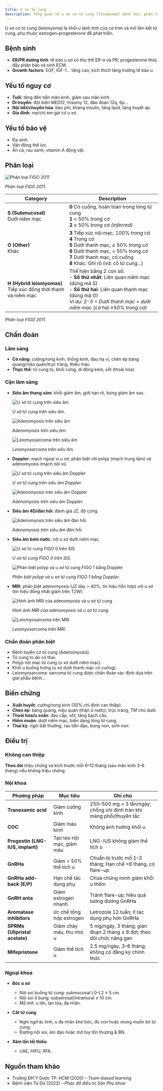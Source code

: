 ```yaml
---
title: U xơ tử cung
description: Tổng quan về u xơ cơ tử cung (leiomyoma) bệnh học, phân loại, chẩn đoán và điều trị nội – ngoại khoa.
---
```


U xơ cơ tử cung (leiomyoma) là khối u lành tính của cơ trơn và mô liên kết tử cung, phụ thuộc estrogen–progesterone để phát triển.

## Bệnh sinh

- **ER/PR dương tính**: tế bào u xơ có thụ thể ER-α và PR; progesterone thúc đẩy phân bào và sinh ECM.
- **Growth factors**: EGF, IGF-1... tăng cao, kích thích tăng trưởng tế bào u.

## Yếu tố nguy cơ

- **Tuổi**: tăng đến tiền mãn kinh, giảm sau mãn kinh.
- **Di truyền**: đột biến MED12, trisomy 12, đảo đoạn 12q, 6p...
- **Nội tiết/chuyển hóa**: béo phì, kháng insulin, tăng lipid, tăng huyết áp.
- **Gia đình**: mẹ/chị em gái có u xơ.

## Yếu tố bảo vệ

- Đa sinh.
- Vận động thể lực.
- Ăn cá, rau xanh, vitamin A động vật.

## Phân loại

![Phân loại FIGO 2011](./_images/phan-loai-u-xo-tu-cung-figo-2011.jpg)

_Phân loại FIGO 2011._

| Category                                                          | Description                                                                                                                                                                                                         |
| ----------------------------------------------------------------- | ------------------------------------------------------------------------------------------------------------------------------------------------------------------------------------------------------------------- |
| **S (Submucosal)**<br>Dưới niêm mạc                               | **0** Có cuống, hoàn toàn trong lòng tử cung<br>**1** < 50% trong cơ<br>**2** ≥ 50% trong cơ _(inferred)_                                                                                                           |
| **O (Other)**<br>Khác                                             | **3** Tiếp xúc nội mạc, 100% trong cơ<br>**4** Trong cơ<br>**5** Dưới thanh mạc, ≥ 50% trong cơ<br>**6** Dưới thanh mạc, < 50% trong cơ<br>**7** Dưới thanh mạc, có cuống<br>**8** Khác: Ghi rõ (vd: cổ tử cung...) |
| **H (Hybrid leiomyomas)**<br>Tiếp xúc đồng thời thanh và niêm mạc | Thể hiện bằng 2 con số:<br>- **Số thứ nhất**: Liên quan niêm mạc (dùng mã S)<br>- **Số thứ hai**: Liên quan thanh mạc (dùng mã O)<br>_Ví dụ: 2-5 = Dưới thanh mạc + dưới niêm mạc (cả hai ≥50% trong cơ)_           |

_Phân loại FIGO 2011._

## Chẩn đoán

### Lâm sàng

- **Cơ năng**: cường/rong kinh, thống kinh, đau hạ vị, chèn ép bàng quang/niệu quản/trực tràng, thiếu máu
- **Thực thể**: tử cung to, khối cứng, di động kém, sốt (thoái hóa)

### Cận lâm sàng

- **Siêu âm thang xám**: khối giảm âm, giới hạn rõ, bóng giảm âm sau.

  ![U xơ tử cung trên siêu âm](./_images/u-xo-tu-cung-tren-sieu-am.png)

  _U xơ tử cung trên siêu âm._

  ![Adenomyosis trên siêu âm](./_images/adenomyosis-tren-sieu-am.png)

  _Adenomyosis trên siêu âm._

  ![Leiomyosarcoma trên siêu âm](./_images/leiomyosarcoma-tren-sieu-am.png)

  _Leiomyosarcoma trên siêu âm._

- **Doppler**: mạch ngoại vi u xơ; phân biệt với polyp (mạch trung tâm) và adenomyosis (mạch nội vi).

  ![U xơ tử cung trên siêu âm Doppler](./_images/u-xo-tu-cung-tren-sieu-am-doppler.png)

  _U xơ tử cung trên siêu âm Doppler._

  ![Adenomyosis trên siêu âm Doppler](./_images/adenomyosis-tren-sieu-am-doppler.png)

  _Adenomyosis trên siêu âm Doppler._

- **Siêu âm 4D/đàn hồi**: đánh giá JZ, độ cứng.

  ![Adenomyosis trên siêu âm đàn hồi](./_images/adenomyosis-tren-sieu-am-dan-hoi.png)

  _Adenomyosis trên siêu âm đàn hồi._

- **Siêu âm bơm nước**: với u xơ dưới niêm mạc.

  ![U xơ tử cung FIGO 0 trên SIS](./_images/u-xo-tu-cung-figo-0-qua-sis.png)

  _U xơ tử cung FIGO 0 trên SIS._

  ![Phân biệt polyp và u xơ tử cung FIGO 1 bằng Doppler](./_images/phan-biet-polyp-va-u-xo-tu-cung-figo-1-bang-doppler.png)

  _Phân biệt polyp và u xơ tử cung FIGO 1 bằng Doppler._

- **MRI**: phân biệt adenomyosis (JZ dày > 40%, tín hiệu hỗn hợp) với u xơ (tín hiệu đồng nhất giảm trên T2W).

  ![Hình ảnh MRI của adenomyosis và u xơ tử cung](./_images/adenomyosis-u-xo-tu-cung-tren-mri.png)

  _Hình ảnh MRI của adenomyosis và u xơ tử cung._

  ![Leiomyosarcoma trên MRI](./_images/leiomyosarcoma-tren-mri.png)

  _Leiomyosarcoma trên MRI._

### Chẩn đoán phân biệt

- Bệnh tuyến cơ tử cung (Adenomyosis).
- Tử cung to do có thai.
- Polyp nội mạc tử cung (u xơ dưới niêm mạc).
- Khối u buồng trứng (u xơ dưới thanh mạc có cuống).
- Leiomyosarcoma: sarcoma tử cung được chẩn đoán xác định dựa trên giải phẫu bệnh...

## Biến chứng

- **Xuất huyết**: cường/rong kinh (30% chỉ định can thiệp).
- **Chèn ép**: bàng quang, niệu quản (thận ứ nước), trực tràng, TM chủ dưới.
- **Thoái hóa/u xoắn**: đau cấp, sốt, tăng bạch cầu.
- **Hiếm muộn**: dưới niêm mạc, biến dạng lòng tử cung.
- **Thai kỳ**: ngôi bất thường, rau tiền đạo, bong non, sinh non

## Điều trị

### Không can thiệp

**Theo dõi** triệu chứng và kích thước mỗi 6–12 tháng (sau mãn kinh 3–6 tháng) nếu không triệu chứng.

### Nội khoa

| Phương pháp                      | Mục tiêu                  | Ghi chú                                                               |
| -------------------------------- | ------------------------- | --------------------------------------------------------------------- |
| **Tranexamic acid**              | Giảm cường kinh           | 250–500 mg × 3 lần/ngày; chống chỉ định tràn khí màng phổi/thuyên tắc |
| **COC**                          | Giảm máu kinh             | Không ảnh hưởng khối u                                                |
| **Progestin (LNG-IUS, implant)** | Tạo teo nội mạc, giảm máu | LNG-IUS không giảm thể tích u                                         |
| **GnRHa**                        | Giảm > 50% thể tích u     | Chuẩn bị trước mổ 1–3 tháng; Hạn chế <6 tháng, có flare-up            |
| **GnRHa add-back (E/P)**         | Hạn chế tác dụng phụ      | Chưa chứng minh giảm khối u thêm                                      |
| **GnRH anta**                    | Giảm estrogen nhanh       | Tránh flare-up; hiệu quả tương đương GnRHa                            |
| **Aromatase inhibitors**         | ức chế tổng hợp estrogen  | Letrozole 12 tuần; ít tác dụng phụ hơn GnRHa                          |
| **SPRMs (Ulipristal acetate)**   | Giảm chảy máu, thu nhỏ u  | 5 mg/ngày, 3 tháng; gián đoạn 2 tháng ≤ 8 đợt; theo dõi chức năng gan |
| **Mifepristone**                 | Giảm thể tích u           | 2.5 mg/ngày, 3–6 tháng; không có đăng ký chính thức                   |

### Ngoại khoa

- **Bóc u xơ**

  - Nội soi buồng tử cung: submucosal L0–L2 ≤ 5 cm.
  - Nội soi ổ bụng: subserosal/intramural ≤ 10 cm.
  - Mổ mở: u lớn, lan tỏa, đa nhân.

- **Cắt tử cung**

  - Nghi ngờ ác tính, u đa nhân khó bóc, đủ con hoặc mong muốn bỏ tử cung.
  - Đường nội soi, âm đạo hoặc mở tùy tổn thương & BN.

- **Xâm lấn tối thiểu**

  - UAE, HIFU, RFA.

## Nguồn tham khảo

- Trường ĐH Y Dược TP. HCM (2020) – _Team-based learning_
- Bệnh viện Từ Dũ (2022) – _Phác đồ điều trị Sản Phụ khoa_
